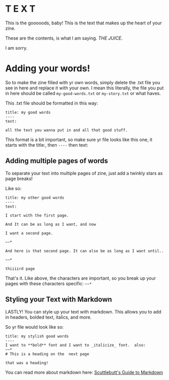 # T E X T 
  
This is the gooooods, baby!  This is the text that makes up the heart of your zine.

These are the contents, is what I am saying.  _THE JUICE_.

I am sorry.

# Adding your words!

So to make the zine filled with yr own words, simply delete the .txt file you see in here and replace it with your own.  I mean this literally, the file you put in here should be called `my-good-words.txt` or `my-story.txt` or what haves.

This .txt file should be formatted in this way:

```
title: my good words
----
text:

all the text you wanna put in and all that good stuff.
```

This format is a bit important, so make sure yr file looks like this one, it starts with the title:, then `----` then text:

## Adding multiple pages of words

To separate your text into multiple pages of zine, just add a twinkly stars as page breaks!

Like so:

```
title: my other good words
----
text:

I start with the first page.

And It can be as long as I want, and now

I want a second page.

~~*

And here is that second page. It can also be as long as I want until..

~~*

thiiiird page

```
That's it.  Like above, the characters are important, so you break up your pages with these characters specific: `~~*`

## Styling your Text with Markdown

LASTLY! You can style up your text with markdown.  This allows you to add in headers, bolded text, italics, and more.

So yr file would look like so:

```
title: my stylish good words
----
I want to **bold** font and I want to _italicize_ font.  also:
~~*
# This is a heading on the  next page

that was a heading!

```

You can read more about markdown here: [Scuttlebutt's Guide to Markdown](http://thesolarpunk.club/guides/markdown/index.html)
